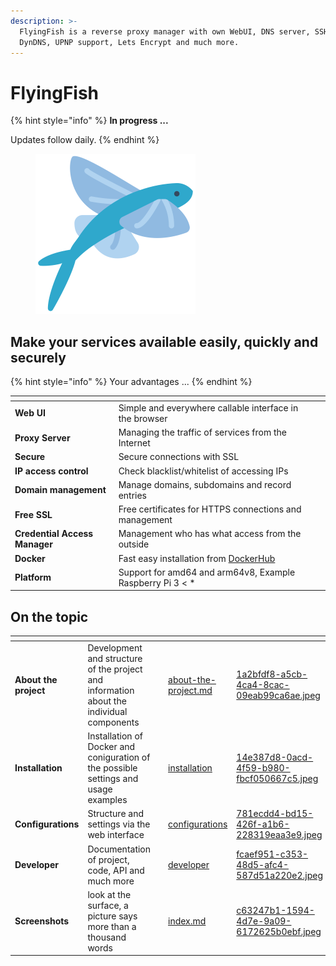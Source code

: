 ```yaml
---
description: >-
  FlyingFish is a reverse proxy manager with own WebUI, DNS server, SSH server,
  DynDNS, UPNP support, Lets Encrypt and much more.
---
```


# FlyingFish

{% hint style="info" %}
**In progress ...**

Updates follow daily.
{% endhint %}

<figure><img src=".gitbook/assets/logo.png" alt="" width="256"><figcaption></figcaption></figure>

## Make your services available easily, quickly and securely

{% hint style="info" %}
Your advantages ...
{% endhint %}

<table data-view="cards"><thead><tr><th></th><th></th><th></th><th data-hidden data-card-cover data-type="files"></th></tr></thead><tbody><tr><td><strong>Web UI</strong></td><td>Simple and everywhere callable interface in the browser</td><td></td><td></td></tr><tr><td><strong>Proxy Server</strong></td><td>Managing the traffic of services from the Internet</td><td></td><td></td></tr><tr><td><strong>Secure</strong></td><td>Secure connections with SSL</td><td></td><td></td></tr><tr><td><strong>IP access control</strong> </td><td>Check blacklist/whitelist of accessing IPs</td><td></td><td></td></tr><tr><td><strong>Domain management</strong></td><td>Manage domains, subdomains and record entries</td><td></td><td></td></tr><tr><td><strong>Free SSL</strong></td><td>Free certificates for HTTPS connections and management</td><td></td><td></td></tr><tr><td><strong>Credential Access Manager</strong></td><td>Management who has what access from the outside</td><td></td><td></td></tr><tr><td><strong>Docker</strong></td><td>Fast easy installation from <a href="https://hub.docker.com/r/stefanwerfling/flyingfish">DockerHub</a></td><td></td><td></td></tr><tr><td><strong>Platform</strong></td><td>Support for amd64 and arm64v8, Example Raspberry Pi 3 &#x3C; *</td><td></td><td></td></tr></tbody></table>

## On the topic

<table data-view="cards"><thead><tr><th></th><th></th><th></th><th data-hidden data-card-target data-type="content-ref"></th><th data-hidden data-card-cover data-type="files"></th></tr></thead><tbody><tr><td><strong>About the project</strong></td><td>Development and structure of the project and information about the individual components</td><td></td><td><a href="index/about-the-project.md">about-the-project.md</a></td><td><a href=".gitbook/assets/1a2bfdf8-a5cb-4ca4-8cac-09eab99ca6ae.jpeg">1a2bfdf8-a5cb-4ca4-8cac-09eab99ca6ae.jpeg</a></td></tr><tr><td><strong>Installation</strong></td><td>Installation of Docker and coniguration of the possible settings and usage examples</td><td></td><td><a href="index/installation/">installation</a></td><td><a href=".gitbook/assets/14e387d8-0acd-4f59-b980-fbcf050667c5.jpeg">14e387d8-0acd-4f59-b980-fbcf050667c5.jpeg</a></td></tr><tr><td><strong>Configurations</strong></td><td>Structure and settings via the web interface</td><td></td><td><a href="index/configurations/">configurations</a></td><td><a href=".gitbook/assets/781ecdd4-bd15-426f-a1b6-228319eaa3e9.jpeg">781ecdd4-bd15-426f-a1b6-228319eaa3e9.jpeg</a></td></tr><tr><td><strong>Developer</strong></td><td>Documentation of project, code, API and much more</td><td></td><td><a href="index/developer/">developer</a></td><td><a href=".gitbook/assets/fcaef951-c353-48d5-afc4-587d51a220e2.jpeg">fcaef951-c353-48d5-afc4-587d51a220e2.jpeg</a></td></tr><tr><td><strong>Screenshots</strong></td><td>look at the surface, a picture says more than a thousand words</td><td></td><td><a href="index/index.md">index.md</a></td><td><a href=".gitbook/assets/c63247b1-1594-4d7e-9a09-6172625b0ebf.jpeg">c63247b1-1594-4d7e-9a09-6172625b0ebf.jpeg</a></td></tr></tbody></table>
